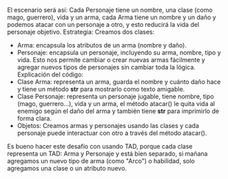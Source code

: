 El escenario será así:
Cada Personaje tiene un nombre, una clase (como mago, guerrero), vida y un arma, cada Arma tiene un nombre y un daño y podemos atacar con un personaje a otro, y esto reducirá la vida del personaje objetivo.
Estrategia: 
Creamos dos clases:
- Arma: encapsula los atributos de un arma (nombre y daño).
- Personaje: encapsula un personaje, incluyendo su arma, nombre, tipo y vida.
Esto nos permite cambiar o crear nuevas armas fácilmente y agregar nuevos tipos de personajes sin cambiar toda la lógica.
Explicación del código:
- Clase Arma: representa un arma, guarda el nombre y cuánto daño hace y tiene un método __str__ para mostrarlo como texto amigable.
- Clase Personaje: representa un personaje jugable, tiene nombre, tipo (mago, guerrero…), vida y un arma, el método atacar() le quita vida al enemigo según el daño del arma y también tiene __str__ para imprimirlo de forma clara.
- Objetos: Creamos armas y personajes usando las clases y cada personaje puede interactuar con otro a través del método atacar().

Es bueno hacer este desafío con usando TAD, porque cada clase representa un TAD: Arma y Personaje y está bien separado, si mañana agregamos un nuevo tipo de arma (como "Arco") o habilidad, solo agregamos una clase o un atributo nuevo.
